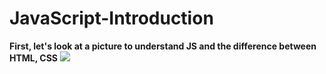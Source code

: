 # JavaScript-Introduction
**First, let's look at a picture to understand JS and the difference between HTML, CSS**
<img src="https://www.google.com/url?sa=i&url=https%3A%2F%2Fwww.keentodesign.com.au%2Fdifference-between-css-html-and-javascript%2F&psig=AOvVaw10iquaNcS0RYAT0_9Z81uL&ust=1733632224157000&source=images&cd=vfe&opi=89978449&ved=0CBQQjRxqFwoTCMjT1NvplIoDFQAAAAAdAAAAABAJ" >

